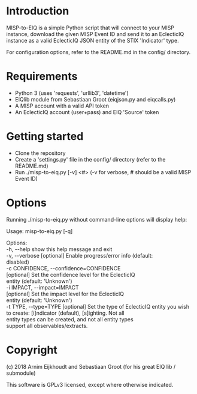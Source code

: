 # Introduction

MISP-to-EIQ is a simple Python script that will connect to your MISP instance,
download the given MISP Event ID and send it to an EclecticIQ instance as a
valid EclecticIQ JSON entity of the STIX 'Indicator' type.

For configuration options, refer to the README.md in the config/ directory.

# Requirements

- Python 3 (uses 'requests', 'urllib3', 'datetime')
- EIQlib module from Sebastiaan Groot (eiqjson.py and eiqcalls.py)
- A MISP account with a valid API token
- An EclecticIQ account (user+pass) and EIQ 'Source' token

# Getting started

- Clone the repository
- Create a 'settings.py' file in the config/ directory (refer to the README.md)
- Run ./misp-to-eiq.py [-v] <#> (-v for verbose, # should be a valid MISP Event ID)

# Options

Running ./misp-to-eiq.py without command-line options will display help:  
  
Usage: misp-to-eiq.py [-q] <MISP Event ID>  
  
Options:  
  -h, --help            show this help message and exit  
  -v, --verbose         [optional] Enable progress/error info (default:  
                        disabled)  
  -c CONFIDENCE, --confidence=CONFIDENCE  
                        [optional] Set the confidence level for the EclecticIQ  
                        entity (default: 'Unknown')  
  -i IMPACT, --impact=IMPACT  
                        [optional] Set the impact level for the EclecticIQ  
                        entity (default: 'Unknown')  
  -t TYPE, --type=TYPE  [optional] Set the type of EclecticIQ entity you wish  
                        to create: [i]ndicator (default), [s]ighting. Not all  
                        entity types can be created, and not all entity types  
                        support all observables/extracts.  
  
# Copyright

(c) 2018 Arnim Eijkhoudt <arnime _squigglything_ kpn-cert.nl> and Sebastiaan Groot
<sebastiaang _monkeytail_ kpn-cert.nl> (for his great EIQ lib / submodule)
  
This software is GPLv3 licensed, except where otherwise indicated.
